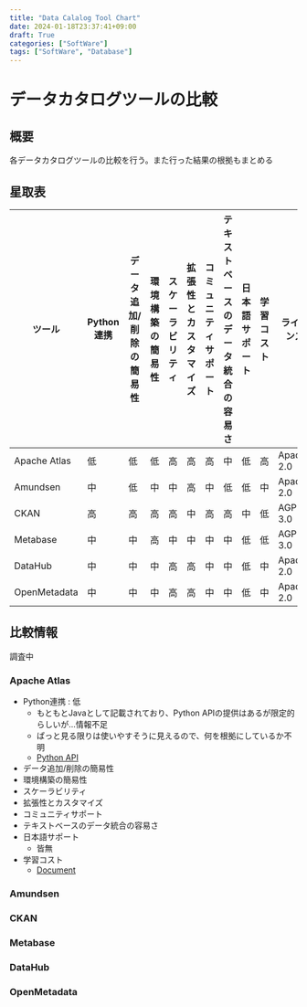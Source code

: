 ```yaml
---
title: "Data Calalog Tool Chart"
date: 2024-01-18T23:37:41+09:00
draft: True
categories: ["SoftWare"]
tags: ["SoftWare", "Database"]
---
```

# データカタログツールの比較

## 概要

各データカタログツールの比較を行う。また行った結果の根拠もまとめる

## 星取表

| ツール          | Python連携 | データ追加/削除の簡易性 | 環境構築の簡易性 | スケーラビリティ | 拡張性とカスタマイズ | コミュニティサポート | テキストベースのデータ統合の容易さ | 日本語サポート | 学習コスト | ライセンス   |
|-----------------|------------|-----------------------|----------------|----------------|-------------------|------------------|-----------------------------|----------------|------------|------------|
| Apache Atlas    | 低         | 低                    | 低             | 高             | 高               | 高              | 中                          | 低             | 高         | Apache 2.0 |
| Amundsen        | 中         | 低                    | 中             | 中             | 高               | 中              | 低                          | 低             | 中         | Apache 2.0 |
| CKAN            | 高         | 高                    | 高             | 高             | 中               | 高              | 高                          | 中             | 低         | AGPL-3.0   |
| Metabase        | 中         | 中                    | 高             | 中             | 中               | 中              | 中                          | 低             | 低         | AGPL-3.0   |
| DataHub         | 中         | 中                    | 中             | 高             | 高               | 中              | 中                          | 低             | 中         | Apache 2.0 |
| OpenMetadata    | 中         | 中                    | 中             | 高             | 高               | 中              | 中                          | 低             | 中         | Apache 2.0 |

## 比較情報

調査中

### Apache Atlas

- Python連携 : 低
  - もともとJavaとして記載されており、Python APIの提供はあるが限定的らしいが…情報不足
  - ぱっと見る限りは使いやすそうに見えるので、何を根拠にしているか不明
  - [Python API](https://github.com/apache/atlas/tree/master/intg/src/main/python)
- データ追加/削除の簡易性 
- 環境構築の簡易性 
- スケーラビリティ 
- 拡張性とカスタマイズ 
- コミュニティサポート 
- テキストベースのデータ統合の容易さ 
- 日本語サポート 
  - 皆無
- 学習コスト
  - [Document](https://atlas.apache.org/#/)

### Amundsen
### CKAN
### Metabase
### DataHub
### OpenMetadata